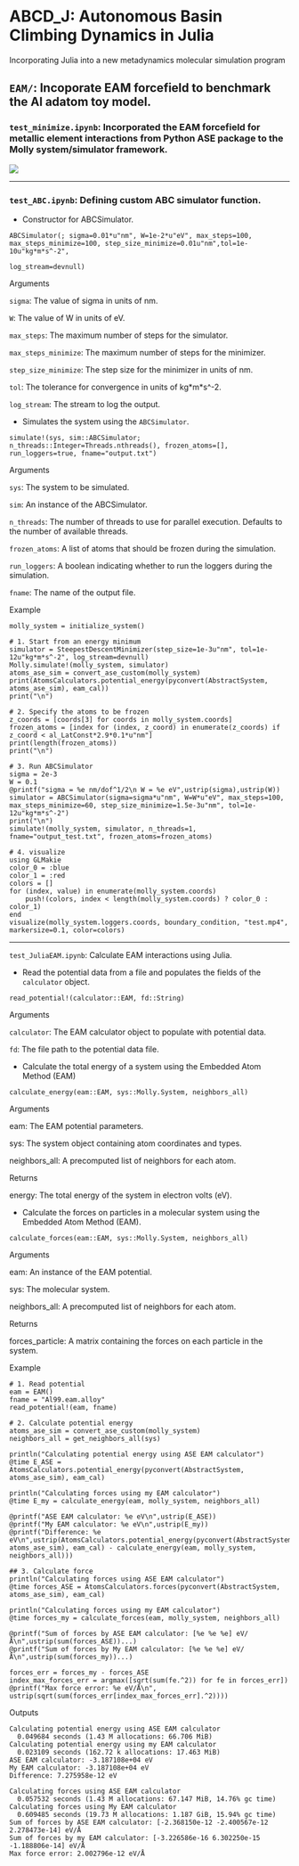 # ABCD_J: Autonomous Basin Climbing Dynamics in Julia

Incorporating Julia into a new metadynamics molecular simulation program

## `EAM/`: Incoporate EAM forcefield to benchmark the Al adatom toy model.

### `test_minimize.ipynb`: Incorporated the EAM forcefield for metallic element interactions from Python ASE package to the Molly system/simulator framework.

![](https://github.com/ch-tung/ABCD_J/blob/d94d2efdf2ac7988aea6161c3682c5a385521688/EAM.png?raw=true)

---

### `test_ABC.ipynb`: Defining custom ABC simulator function.

- Constructor for ABCSimulator.

`ABCSimulator(; sigma=0.01*u"nm", W=1e-2*u"eV", max_steps=100, max_steps_minimize=100, step_size_minimize=0.01u"nm",tol=1e-10u"kg*m*s^-2",`

`log_stream=devnull)`

Arguments

`sigma`: The value of sigma in units of nm.

`W`: The value of W in units of eV.

`max_steps`: The maximum number of steps for the simulator.

`max_steps_minimize`: The maximum number of steps for the minimizer.

`step_size_minimize`: The step size for the minimizer in units of nm.

`tol`: The tolerance for convergence in units of kg\*m\*s^-2.

`log_stream`: The stream to log the output.

- Simulates the system using the `ABCSimulator`.

`simulate!(sys, sim::ABCSimulator; n_threads::Integer=Threads.nthreads(), frozen_atoms=[], run_loggers=true, fname="output.txt")`

Arguments

`sys`: The system to be simulated.

`sim`: An instance of the ABCSimulator.

`n_threads`: The number of threads to use for parallel execution. Defaults to the number of available threads.

`frozen_atoms`: A list of atoms that should be frozen during the simulation.

`run_loggers`: A boolean indicating whether to run the loggers during the simulation.

`fname`: The name of the output file.

Example

```
molly_system = initialize_system()

# 1. Start from an energy minimum
simulator = SteepestDescentMinimizer(step_size=1e-3u"nm", tol=1e-12u"kg*m*s^-2", log_stream=devnull)
Molly.simulate!(molly_system, simulator)
atoms_ase_sim = convert_ase_custom(molly_system)
print(AtomsCalculators.potential_energy(pyconvert(AbstractSystem, atoms_ase_sim), eam_cal))
print("\n")

# 2. Specify the atoms to be frozen
z_coords = [coords[3] for coords in molly_system.coords]
frozen_atoms = [index for (index, z_coord) in enumerate(z_coords) if z_coord < al_LatConst*2.9*0.1*u"nm"]
print(length(frozen_atoms))
print("\n")

# 3. Run ABCSimulator
sigma = 2e-3
W = 0.1
@printf("sigma = %e nm/dof^1/2\n W = %e eV",ustrip(sigma),ustrip(W))
simulator = ABCSimulator(sigma=sigma*u"nm", W=W*u"eV", max_steps=100, max_steps_minimize=60, step_size_minimize=1.5e-3u"nm", tol=1e-12u"kg*m*s^-2")
print("\n")
simulate!(molly_system, simulator, n_threads=1, fname="output_test.txt", frozen_atoms=frozen_atoms)

# 4. visualize
using GLMakie
color_0 = :blue
color_1 = :red
colors = []
for (index, value) in enumerate(molly_system.coords)
    push!(colors, index < length(molly_system.coords) ? color_0 : color_1)
end
visualize(molly_system.loggers.coords, boundary_condition, "test.mp4", markersize=0.1, color=colors)
```

---

`test_JuliaEAM.ipynb`: Calculate EAM interactions using Julia.

- Read the potential data from a file and populates the fields of the `calculator` object.

`read_potential!(calculator::EAM, fd::String)`

Arguments

`calculator`: The EAM calculator object to populate with potential data.

`fd`: The file path to the potential data file.

- Calculate the total energy of a system using the Embedded Atom Method (EAM)

`calculate_energy(eam::EAM, sys::Molly.System, neighbors_all)`

Arguments

eam: The EAM potential parameters.

sys: The system object containing atom coordinates and types.

neighbors_all: A precomputed list of neighbors for each atom.

Returns

energy: The total energy of the system in electron volts (eV).

- Calculate the forces on particles in a molecular system using the Embedded Atom Method (EAM).

`calculate_forces(eam::EAM, sys::Molly.System, neighbors_all)`

Arguments

eam: An instance of the EAM potential.

sys: The molecular system.

neighbors_all: A precomputed list of neighbors for each atom.

Returns

forces_particle: A matrix containing the forces on each particle in the system.

Example

```
# 1. Read potential
eam = EAM()
fname = "Al99.eam.alloy"
read_potential!(eam, fname)

# 2. Calculate potential energy
atoms_ase_sim = convert_ase_custom(molly_system)
neighbors_all = get_neighbors_all(sys)

println("Calculating potential energy using ASE EAM calculator")
@time E_ASE = AtomsCalculators.potential_energy(pyconvert(AbstractSystem, atoms_ase_sim), eam_cal)

println("Calculating forces using my EAM calculator")
@time E_my = calculate_energy(eam, molly_system, neighbors_all)

@printf("ASE EAM calculator: %e eV\n",ustrip(E_ASE))
@printf("My EAM calculator: %e eV\n",ustrip(E_my))
@printf("Difference: %e eV\n",ustrip(AtomsCalculators.potential_energy(pyconvert(AbstractSystem, atoms_ase_sim), eam_cal) - calculate_energy(eam, molly_system, neighbors_all)))

## 3. Calculate force
println("Calculating forces using ASE EAM calculator")
@time forces_ASE = AtomsCalculators.forces(pyconvert(AbstractSystem, atoms_ase_sim), eam_cal)

println("Calculating forces using my EAM calculator")
@time forces_my = calculate_forces(eam, molly_system, neighbors_all)

@printf("Sum of forces by ASE EAM calculator: [%e %e %e] eV/Å\n",ustrip(sum(forces_ASE))...)
@printf("Sum of forces by My EAM calculator: [%e %e %e] eV/Å\n",ustrip(sum(forces_my))...)

forces_err = forces_my - forces_ASE
index_max_forces_err = argmax([sqrt(sum(fe.^2)) for fe in forces_err])
@printf("Max force error: %e eV/Å\n", ustrip(sqrt(sum(forces_err[index_max_forces_err].^2))))
```

Outputs

```
Calculating potential energy using ASE EAM calculator
  0.049684 seconds (1.43 M allocations: 66.706 MiB)
Calculating potential energy using my EAM calculator
  0.023109 seconds (162.72 k allocations: 17.463 MiB)
ASE EAM calculator: -3.187108e+04 eV
My EAM calculator: -3.187108e+04 eV
Difference: 7.275958e-12 eV

Calculating forces using ASE EAM calculator
  0.057532 seconds (1.43 M allocations: 67.147 MiB, 14.76% gc time)
Calculating forces using My EAM calculator
  0.609485 seconds (19.73 M allocations: 1.187 GiB, 15.94% gc time)
Sum of forces by ASE EAM calculator: [-2.368150e-12 -2.400567e-12 2.278473e-14] eV/Å
Sum of forces by my EAM calculator: [-3.226586e-16 6.302250e-15 -1.188806e-14] eV/Å
Max force error: 2.002796e-12 eV/Å
```
